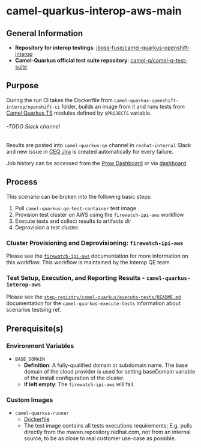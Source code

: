 # camel-quarkus-interop-aws-main<!-- omit from toc -->

## General Information

- **Repository for interop testings**: [jboss-fuse/camel-quarkus-openshift-interop](https://github.com/jboss-fuse/camel-quarkus-openshift-interop/tree/main)
- **Camel-Quarkus official test suite repository**: [camel-q/camel-q-test-suite](https://gitlab.cee.redhat.com/jboss-fuse-qe/camel-q/camel-q-test-suite)

## Purpose

During the run CI takes the Dockerfile from `camel-quarkus-openshift-interop/openshift-ci` folder, builds an image from it and runs tests from [Camel Quarkus TS](https://gitlab.cee.redhat.com/jboss-fuse-qe/camel-q/camel-q-test-suite) modules defined by `$PROJECTS` variable.

###### -TODO Slack channel
Results are posted into `camel-quarkus-qe` channel in `redhat-internal` Slack and new issue in [CEQ Jira](https://issues.redhat.com/projects/CEQ/summary) is created automatically for every failure. 

Job history can be accessed from the [Prow Dashboard](https://prow.ci.openshift.org/job-history/gs/origin-ci-test/logs/periodic-ci-jboss-fuse-camel-quarkus-openshift-interop-main-camel-quarkus-ocp4.14-lp-interop-camel-quarkus-interop-aws) 
or via [dashboard](https://testgrid.k8s.io/redhat-openshift-lp-interop-release-4.14-informing#periodic-ci-jboss-fuse-camel-quarkus-openshift-interop-main-camel-quarkus-ocp4.14-lp-interop-camel-quarkus-interop-aws)

## Process

This scenario can be broken into the following basic steps:

1. Pull `camel-quarkus-qe-test-container` test image
2. Provision test cluster on AWS using the `firewatch-ipi-aws` workflow
3. Execute tests and collect results to artifacts dir
4. Deprovision a test cluster.

### Cluster Provisioning and Deprovisioning: `firewatch-ipi-aws`

Please see the [`firewatch-ipi-aws`](https://steps.ci.openshift.org/workflow/firewatch-ipi-aws) documentation for more information on this workflow. This workflow is maintained by the Interop QE team.

### Test Setup, Execution, and Reporting Results - `camel-quarkus-interop-aws`

Please see the [`step-registry/camel-quarkus/execute-tests/README.md`](../../../step-registry/camel-quarkus/execute-tests/README.md) documentation for the `camel-quarkus-execute-tests` information about scenarios testsing ref.

## Prerequisite(s)

### Environment Variables

- `BASE_DOMAIN`
  - **Definition**: A fully-qualified domain or subdomain name. The base domain of the cloud provider is used for setting baseDomain variable of the install configuration of the cluster.
  - **If left empty**: The `firewatch-ipi-aws` will fail.

### Custom Images

- `camel-quarkus-runner`
  - [Dockerfile](https://github.com/jboss-fuse/camel-quarkus-openshift-interop/blob/main/openshift-ci/Dockerfile)
  - The test image contains all tests executions requirements; E.g. pulls directly from the maven.repository.redhat.com, not from an internal source, to be as close to real customer use-case as possible.